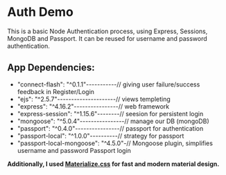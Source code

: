 # Auth Demo

This is a basic Node Authentication process, using Express, Sessions, MongoDB and Passport.
It can be reused for username and password authentication.

## App Dependencies:

* "connect-flash": "^0.1.1"-----------// giving user failure/success feedback in Register/Login
* "ejs": "^2.5.7"---------------------// views templeting
* "express": "^4.16.2"----------------// web framework
* "express-session": "^1.15.6"--------// seesion for persistent login
* "mongoose": "^5.0.4"----------------// manage our DB (mongoDB)
* "passport": "^0.4.0"----------------// passport for authentication
* "passport-local": "^1.0.0"----------// strategy for passport
* "passport-local-mongoose": "^4.5.0"-// Mongoose plugin, simplifies username and password Passport login

**Additionally, I used [Materialize.css](http://materializecss.com) for fast and modern material design.**
